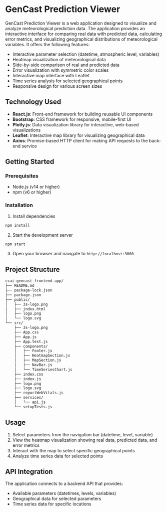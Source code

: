 # GenCast Prediction Viewer

GenCast Prediction Viewer is a web application designed to visualize and analyze meteorological prediction data. The application provides an interactive interface for comparing real data with predicted data, calculating error metrics, and visualizing geographical distributions of meteorological variables. It offers the following features:

- Interactive parameter selection (datetime, atmospheric level, variables)
- Heatmap visualization of meteorological data
- Side-by-side comparison of real and predicted data
- Error visualization with symmetric color scales
- Interactive map interface with Leaflet
- Time series analysis for selected geographical points
- Responsive design for various screen sizes

## Technology Used

- **React.js**: Front-end framework for building reusable UI components
- **Bootstrap**: CSS framework for responsive, mobile-first UI
- **Plotly.js**: Data visualization library for interactive, web-based visualizations
- **Leaflet**: Interactive map library for visualizing geographical data
- **Axios**: Promise-based HTTP client for making API requests to the back-end service

## Getting Started

### Prerequisites

- Node.js (v14 or higher)
- npm (v6 or higher)

### Installation

1. Install dependencies

```bash
npm install
```

2. Start the development server

```bash
npm start
```

3. Open your browser and navigate to `http://localhost:3000`

## Project Structure

```bash
ccai-gencast-frontend-app/
├── README.md
├── package-lock.json
├── package.json
├── public/
│   ├── 3s-logo.png
│   ├── index.html
│   ├── logo.png
│   └── logo.svg
└── src/
    ├── 3s-logo.png
    ├── App.css
    ├── App.js
    ├── App.test.js
    ├── components/
    │   ├── Footer.js
    │   ├── HeatmapSection.js
    │   ├── MapSection.js
    │   ├── NavBar.js
    │   └── TimeSeriesChart.js
    ├── index.css
    ├── index.js
    ├── logo.png
    ├── logo.svg
    ├── reportWebVitals.js
    ├── services/
    │   └── api.js
    └── setupTests.js
```

## Usage

1. Select parameters from the navigation bar (datetime, level, variable)
2. View the heatmap visualization showing real data, predicted data, and error metrics
3. Interact with the map to select specific geographical points
4. Analyze time series data for selected points

## API Integration

The application connects to a backend API that provides:

- Available parameters (datetimes, levels, variables)
- Geographical data for selected parameters
- Time series data for specific locations
